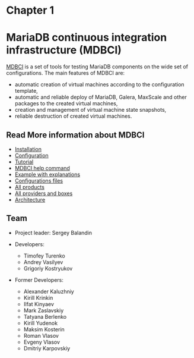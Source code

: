 # Chapter 1
# MariaDB continuous integration infrastructure (MDBCI)

[MDBCI](https://github.com/mariadb-corporation/mdbci) is a set of tools for testing MariaDB components on the wide set of configurations. The main features of MDBCI are:

* automatic creation of virtual machines according to the configuration template,
* automatic and reliable deploy of MariaDB, Galera, MaxScale and other packages to the created virtual machines,
* creation and management of virtual machine state snapshots,
* reliable destruction of created virtual machines.

## Read More information about MDBCI

* [Installation](docs/install_mdbci.md)
* [Configuration](docs/configuration_files.md)
* [Tutorial](docs/tutorial.md)
* [MDBCI help command](docs/help_command.md)
* [Example with explanations](docs/example_with_explanations.md)
* [Configurations files](docs/configuration_files.md)
* [All products](docs/all_products.md)
* [All providers and boxes](docs/all_providers_and_boxes.md)
* [Architecture](docs/architecture.md)

## Team

* Project leader: Sergey Balandin
* Developers:
  * Timofey Turenko
  * Andrey Vasilyev
  * Grigoriy Kostryukov

* Former Developers:
  * Alexander Kaluzhniy
  * Kirill Krinkin
  * Ilfat Kinyaev
  * Mark Zaslavskiy
  * Tatyana Berlenko
  * Kirill Yudenok
  * Maksim Kosterin
  * Roman Vlasov
  * Evgeny Vlasov
  * Dmitriy Karpovskiy
